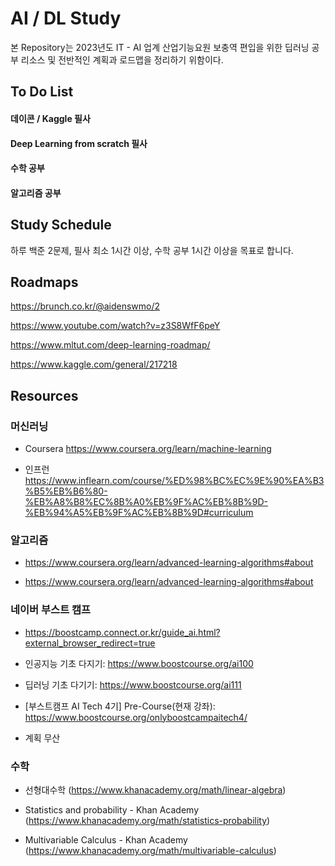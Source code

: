 # AI / DL Study
본 Repository는 2023년도 IT - AI 업계 산업기능요원 보충역 편입을 위한 딥러닝 공부 리소스 및 전반적인 계획과 로드맵을 정리하기 위함이다. 

## To Do List
#### 데이콘 / Kaggle 필사

#### Deep Learning from scratch 필사

#### 수학 공부

#### 알고리즘 공부

## Study Schedule
하루 백준 2문제, 필사 최소 1시간 이상, 수학 공부 1시간 이상을 목표로 합니다.

## Roadmaps
https://brunch.co.kr/@aidenswmo/2

https://www.youtube.com/watch?v=z3S8WfF6peY

https://www.mltut.com/deep-learning-roadmap/

https://www.kaggle.com/general/217218


## Resources
### 머신러닝
- Coursera https://www.coursera.org/learn/machine-learning

- 인프런 https://www.inflearn.com/course/%ED%98%BC%EC%9E%90%EA%B3%B5%EB%B6%80-%EB%A8%B8%EC%8B%A0%EB%9F%AC%EB%8B%9D-%EB%94%A5%EB%9F%AC%EB%8B%9D#curriculum

### 알고리즘
- https://www.coursera.org/learn/advanced-learning-algorithms#about

- https://www.coursera.org/learn/advanced-learning-algorithms#about

### 네이버 부스트 캠프 
- https://boostcamp.connect.or.kr/guide_ai.html?external_browser_redirect=true

- 인공지능 기초 다지기: https://www.boostcourse.org/ai100

- 딥러닝 기초 다기기: https://www.boostcourse.org/ai111

- [부스트캠프 AI Tech 4기] Pre-Course(현재 강좌): https://www.boostcourse.org/onlyboostcampaitech4/

- 계획 무산


### 수학
- 선형대수학 
(https://www.khanacademy.org/math/linear-algebra)

- Statistics and probability - Khan Academy
(https://www.khanacademy.org/math/statistics-probability)

- Multivariable Calculus - Khan Academy
(https://www.khanacademy.org/math/multivariable-calculus)
